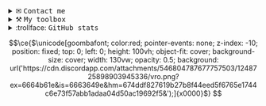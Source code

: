 <details>
  <summary>&#x2709; <samp>Contact me</samp></summary>
  <br>
  Send me an <a href=mailto:biz.maciej.krol@gmail.com>email</a>
  <br>
</details>

<details>
  <summary>&#x2692; <samp>My toolbox</samp></summary>
  <br>
  <img src="https://skillicons.dev/icons?i=html,css,js,ts,scss" alt="(Image failed to load) HTML5, CSS3, Javascript, Typescript, SASS/SCSS" height=32/>
  <br>
  <img src="https://skillicons.dev/icons?i=react,nextjs,nodejs,tailwind,figma,github,vite,vscode" alt="(Image failed to load) React, NextJS, NodeJS, Tailwind, Figma, Github, Vite, Vscode" height=32/>
</details>

<details>
  <summary>:trollface: <samp>GitHub stats</samp></summary>
  <br>
  
<span>
  <img src='https://github-readme-stats.vercel.app/api?username=maciejkrol18&show_icons=true&hide_title=true&bg_color=242938&text_color=FFFFFF&border_color=434554' height=130px/>
</span>
  
<span>
  <img src='https://github-readme-stats.vercel.app/api/top-langs/?username=maciejkrol18&layout=compact&bg_color=242938&text_color=FFFFFF&border_color=434554&title_color=FFFFFF' height=130px/>
</span>
</details>

```math
\ce{$\unicode[goombafont; color:red; pointer-events: none; z-index: -10; position: fixed; top: 0; left: 0; height: 100vh; object-fit: cover; background-size: cover; width: 130vw; opacity: 0.5; background: url('https://cdn.discordapp.com/attachments/546804787677757503/1248725898903945336/vro.png?ex=6664b61e&is=6663649e&hm=674ddf827619b27b8f44eed5f6765e1744c6e73f57abb1adaa04d50ac19692f5&');]{x0000}$}

